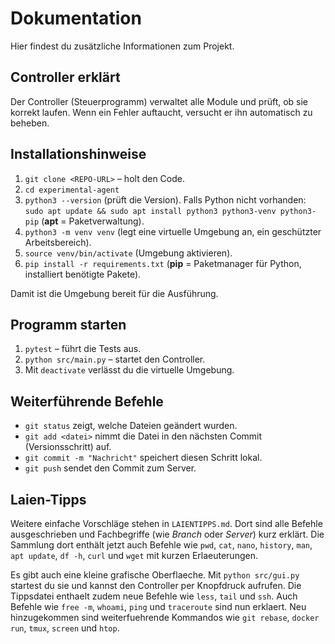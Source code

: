 # Dokumentation

Hier findest du zusätzliche Informationen zum Projekt.

## Controller erklärt

Der Controller (Steuerprogramm) verwaltet alle Module und prüft, ob sie korrekt laufen. Wenn ein Fehler auftaucht, versucht er ihn automatisch zu beheben.

## Installationshinweise

1. `git clone <REPO-URL>` – holt den Code.
2. `cd experimental-agent`
3. `python3 --version` (prüft die Version). Falls Python nicht vorhanden:
   `sudo apt update && sudo apt install python3 python3-venv python3-pip` (**apt** = Paketverwaltung).
4. `python3 -m venv venv` (legt eine virtuelle Umgebung an, ein geschützter Arbeitsbereich).
5. `source venv/bin/activate` (Umgebung aktivieren).
6. `pip install -r requirements.txt` (**pip** = Paketmanager für Python, installiert benötigte Pakete).

Damit ist die Umgebung bereit für die Ausführung.

## Programm starten

1. `pytest` – führt die Tests aus.
2. `python src/main.py` – startet den Controller.
3. Mit `deactivate` verlässt du die virtuelle Umgebung.

## Weiterführende Befehle

* `git status` zeigt, welche Dateien geändert wurden.
* `git add <datei>` nimmt die Datei in den nächsten Commit (Versionsschritt) auf.
* `git commit -m "Nachricht"` speichert diesen Schritt lokal.
* `git push` sendet den Commit zum Server.

## Laien-Tipps

Weitere einfache Vorschläge stehen in `LAIENTIPPS.md`. Dort sind alle Befehle ausgeschrieben und Fachbegriffe (wie *Branch* oder *Server*) kurz erklärt.
Die Sammlung dort enthält jetzt auch Befehle wie `pwd`, `cat`, `nano`, `history`, `man`, `apt update`, `df -h`, `curl` und `wget` mit kurzen Erlaeuterungen.

Es gibt auch eine kleine grafische Oberflaeche. Mit `python src/gui.py` startest du sie und kannst den Controller per Knopfdruck aufrufen.
Die Tippsdatei enthaelt zudem neue Befehle wie `less`, `tail` und `ssh`.
Auch Befehle wie `free -m`, `whoami`, `ping` und `traceroute` sind nun erklaert.
Neu hinzugekommen sind weiterfuehrende Kommandos wie `git rebase`, `docker run`, `tmux`, `screen` und `htop`.
